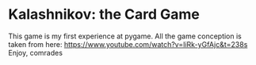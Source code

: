 # Kalashnikov: the Card Game
This game is my first experience at pygame. All the game conception is taken from here: https://www.youtube.com/watch?v=IiRk-yGfAjc&t=238s
Enjoy, comrades
